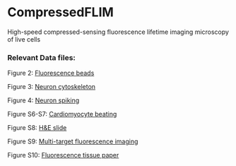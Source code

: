 # CompressedFLIM
High-speed compressed-sensing fluorescence lifetime imaging microscopy of live cells

### Relevant Data files:

Figure 2: [Fluorescence beads](https://figshare.com/s/bc47b2de1b0b75fadf51)

Figure 3: [Neuron cytoskeleton](https://figshare.com/s/79f146a197f8b24fe0e3)

Figure 4: [Neuron spiking](https://ucla.box.com/s/74js5jc1833zgft9p7qr3mr4elo7hv0m)

Figure S6-S7: [Cardiomyocyte beating](https://ucla.box.com/s/ay4eckqswv7pqcwtnpksazm8ddo8kchp)

Figure S8: [H&E slide](https://figshare.com/s/d60e9d4c93739800ecdd)

Figure S9: [Multi-target fluorescence imaging]( https://figshare.com/s/645e16de259861039c0c)

Figure S10: [Fluorescence tissue paper](https://figshare.com/s/7a00aad937bf755b5789)
